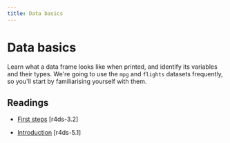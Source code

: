 ```yaml
---
title: Data basics
---
```


<!-- Generated automatically from data-basics.yml. Do not edit by hand -->

# Data basics

Learn what a data frame looks like when printed, and identify its variables and
their types. We're going to use the `mpg` and `flights` datasets frequently, so
you'll start by familiarising yourself with them.

## Readings

  * [First steps](http://r4ds.had.co.nz/data-visualisation.html#first-steps) [r4ds-3.2]

  * [Introduction](http://r4ds.had.co.nz/transform.html#introduction-2) [r4ds-5.1]




